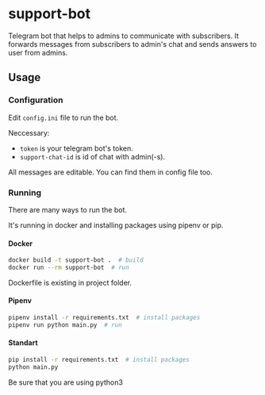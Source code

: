 # support-bot
Telegram bot that helps to admins to communicate with subscribers.
It forwards messages from subscribers to admin's chat and sends answers to user from admins.

## Usage

### Configuration

Edit `config.ini` file to run the bot.

Neccessary:
  * `token` is your telegram bot's token.
  * `support-chat-id` is id of chat with admin(-s).

All messages are editable.
You can find them in config file too.

### Running

There are many ways to run the bot.

It's running in docker and installing packages using pipenv or pip.

#### Docker

```bash
docker build -t support-bot .  # build
docker run --rm support-bot  # run
```
Dockerfile is existing in project folder.

#### Pipenv

```bash
pipenv install -r requirements.txt  # install packages
pipenv run python main.py  # run
```

#### Standart

```bash
pip install -r requirements.txt  # install packages
python main.py
```
Be sure that you are using python3
